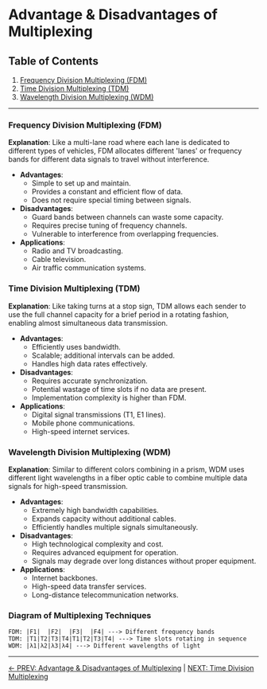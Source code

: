 
# Advantage & Disadvantages of Multiplexing

## Table of Contents
1. [Frequency Division Multiplexing (FDM)](#frequency-division-multiplexing-fdm)
2. [Time Division Multiplexing (TDM)](#time-division-multiplexing-tdm)
3. [Wavelength Division Multiplexing (WDM)](#wavelength-division-multiplexing-wdm)

---

### Frequency Division Multiplexing (FDM)
**Explanation**: Like a multi-lane road where each lane is dedicated to different types of vehicles, FDM allocates different 'lanes' or frequency bands for different data signals to travel without interference.
- **Advantages**:
  - Simple to set up and maintain.
  - Provides a constant and efficient flow of data.
  - Does not require special timing between signals.
- **Disadvantages**:
  - Guard bands between channels can waste some capacity.
  - Requires precise tuning of frequency channels.
  - Vulnerable to interference from overlapping frequencies.
- **Applications**:
  - Radio and TV broadcasting.
  - Cable television.
  - Air traffic communication systems.

### Time Division Multiplexing (TDM)
**Explanation**: Like taking turns at a stop sign, TDM allows each sender to use the full channel capacity for a brief period in a rotating fashion, enabling almost simultaneous data transmission.
- **Advantages**:
  - Efficiently uses bandwidth.
  - Scalable; additional intervals can be added.
  - Handles high data rates effectively.
- **Disadvantages**:
  - Requires accurate synchronization.
  - Potential wastage of time slots if no data are present.
  - Implementation complexity is higher than FDM.
- **Applications**:
  - Digital signal transmissions (T1, E1 lines).
  - Mobile phone communications.
  - High-speed internet services.

### Wavelength Division Multiplexing (WDM)
**Explanation**: Similar to different colors combining in a prism, WDM uses different light wavelengths in a fiber optic cable to combine multiple data signals for high-speed transmission.
- **Advantages**:
  - Extremely high bandwidth capabilities.
  - Expands capacity without additional cables.
  - Efficiently handles multiple signals simultaneously.
- **Disadvantages**:
  - High technological complexity and cost.
  - Requires advanced equipment for operation.
  - Signals may degrade over long distances without proper equipment.
- **Applications**:
  - Internet backbones.
  - High-speed data transfer services.
  - Long-distance telecommunication networks.

### Diagram of Multiplexing Techniques

```
FDM: |F1|  |F2|  |F3|  |F4| ---> Different frequency bands
TDM: |T1|T2|T3|T4|T1|T2|T3|T4| ---> Time slots rotating in sequence
WDM: |λ1|λ2|λ3|λ4| ---> Different wavelengths of light
```
---

[← PREV: Advantage & Disadvantages of Multiplexing](Advantage%20%26%20Disadvantages%20of%20Multiplexing.md) | [NEXT: Time Division Multiplexing](Time%20Division%20Multiplexing.md)

